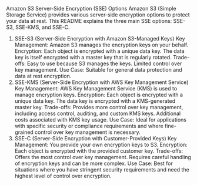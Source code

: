 Amazon S3 Server-Side Encryption (SSE) Options
Amazon S3 (Simple Storage Service) provides various server-side encryption options to protect your data at rest. This README explains the three main SSE options: SSE-S3, SSE-KMS, and SSE-C.

1. SSE-S3 (Server-Side Encryption with Amazon S3-Managed Keys)
Key Management:
Amazon S3 manages the encryption keys on your behalf.
Encryption:
Each object is encrypted with a unique data key.
The data key is itself encrypted with a master key that is regularly rotated.
Trade-offs:
Easy to use because S3 manages the keys.
Limited control over key management.
Use Case:
Suitable for general data protection and data at rest encryption.
2. SSE-KMS (Server-Side Encryption with AWS Key Management Service)
Key Management:
AWS Key Management Service (KMS) is used to manage encryption keys.
Encryption:
Each object is encrypted with a unique data key.
The data key is encrypted with a KMS-generated master key.
Trade-offs:
Provides more control over key management, including access control, auditing, and custom KMS keys.
Additional costs associated with KMS key usage.
Use Case:
Ideal for applications with specific security or compliance requirements and where fine-grained control over key management is necessary.
3. SSE-C (Server-Side Encryption with Customer-Provided Keys)
Key Management:
You provide your own encryption keys to S3.
Encryption:
Each object is encrypted with the provided customer key.
Trade-offs:
Offers the most control over key management.
Requires careful handling of encryption keys and can be more complex.
Use Case:
Best for situations where you have stringent security requirements and need the highest level of control over encryption.
